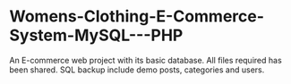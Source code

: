 # Womens-Clothing-E-Commerce-System-MySQL---PHP
An E-commerce web project with its basic database.
All files required has been shared. SQL backup include demo posts, categories and users.
